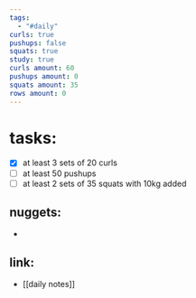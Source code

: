 ```yaml
---
tags:
  - "#daily"
curls: true
pushups: false
squats: true
study: true
curls amount: 60
pushups amount: 0
squats amount: 35
rows amount: 0
---
```

# tasks:
- [x] at least 3 sets of 20 curls 
- [ ] at least 50 pushups
- [ ] at least 2 sets of 35 squats with 10kg added
## nuggets:
- 
## link: 
- [[daily notes]] 